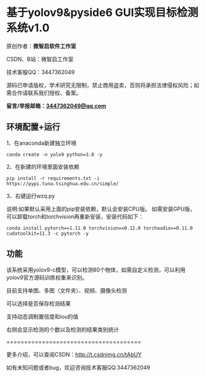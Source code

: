 # 基于yolov9&pyside6 GUI实现目标检测系统v1.0

原创作者：**微智启软件工作室**

CSDN、B站：微智启工作室

技术客服QQ：3447362049

源码已申请版权，学术研究无限制，禁止商用盗卖，否则将承担法律侵权风险；如需合作请联系我们授权、备案。

**留言/举报邮箱：3447362049@qq.com**
## 环境配置+运行

1、在anaconda新建独立环境

`conda create -n yolo9 python=3.8 -y`

2、在新建的环境里面安装依赖

`pip install -r requirements.txt -i https://pypi.tuna.tsinghua.edu.cn/simple/  `

3、右键运行wzq.py

说明:如果默认采用上面的pip安装依赖，默认会安装CPU版。
如需安装GPU版，可以卸载torch和torchvision再重新安装，安装代码如下：

`conda install pytorch==1.11.0 torchvision==0.12.0 torchaudio==0.11.0 cudatoolkit=11.3 -c pytorch -y`

## 功能
该系统采用yolov9-c模型，可以检测80个物体，如需自定义检测，可以利用yolov9官方源码训练权重来识别。

目前支持单图、多图（文件夹）、视频、摄像头检测

可以选择是否保存检测结果

支持动态调制置信度和iou的值

右侧会显示检测的个数以及检测的结果类别统计

======================================

更多介绍，可以查阅CSDN：http://t.csdnimg.cn/tAbUY

如有未知问题或者bug，欢迎咨询技术客服QQ:3447362049